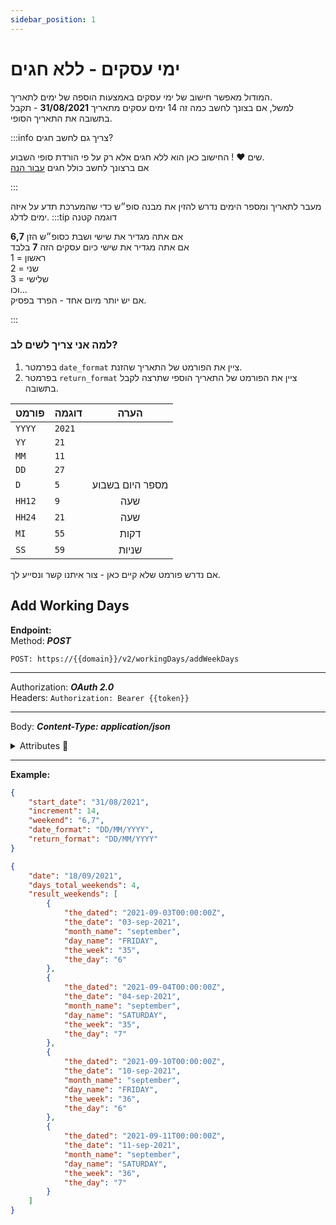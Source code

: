 ```yaml
---
sidebar_position: 1
---
```


# ימי עסקים - ללא חגים
המודול מאפשר חישוב של ימי עסקים באמצעות הוספה של ימים לתאריך.  
למשל, אם בצונך לחשב כמה זה 14 ימים עסקים מתאריך **31/08/2021** - תקבל בתשובה את התאריך הסופי.

:::info צריך גם לחשב חגים?

שים :heart: ! החישוב כאן הוא ללא חגים אלא רק על פי הורדת סופי השבוע.  
אם ברצונך לחשב כולל חגים [עבור הנה](../working-days/add-working-days)

:::

מעבר לתאריך ומספר הימים נדרש להזין את מבנה סופ״ש כדי שהמערכת תדע על איזה ימים לדלג.
:::tip דוגמה קטנה

אם אתה מגדיר את שישי ושבת כסופ״ש הזן **6,7**  
אם אתה מגדיר את שישי כיום עסקים הזה **7** בלבד  
1 = ראשון  
2 = שני  
3 = שלישי  
וכו...  
אם יש יותר מיום אחד - הפרד בפסיק.

:::

### למה אני צריך לשים לב?
1. בפרמטר ``date_format`` ציין את הפורמט של התאריך שהזנת.
2. בפרמטר ``return_format`` ציין את הפורמט של התאריך הוספי שתרצה לקבל בתשובה.

| פורמט  | דוגמה  |        הערה       |
| ------ | ------ | :---------------: |
| `YYYY` | `2021` |        |
| `YY`   | `21`   |        |
| `MM`   | `11`   |        |
| `DD`   | `27`   |   |
| `D`    | `5`    | מספר היום בשבוע |
| `HH12` | `9`    | שעה |
| `HH24` | `21`   | שעה |
| `MI`   | `55`   | דקות |
| `SS`   | `59`   | שניות |

אם נדרש פורמט שלא קיים כאן - צור איתנו קשר ונסייע לך.


<div class="api-docs api-sec">

## Add Working Days

**Endpoint:**  
Method: ***POST***
<div class="end-point"><code>POST: https://&#123;&#123;domain&#125;&#125;/v2/workingDays/addWeekDays</code></div>

***
Authorization: ***OAuth 2.0***  
Headers: ``Authorization: Bearer {{token}}``
***
Body: ***Content-Type: application/json***

<details>
  <summary>Attributes 🤖</summary>
  <div class="api-att">

| Required | Key           | Value    |       Note        |
| :------: | ------------- | -------- | :---------------: |
|    ✓     | start_date    | `string` |    תאריך התחלה    |
|    ✓     | increment     | `number` |    ימים להוספה    |
|    ✓     | weekend       | `string` |    פורמט סופ״ש    |
|    ✓     | date_format   | `string` | פורמט תאריך מקור  |
|    ✓     | return_format | `string` | פורמט תאריך לחזרה |

  </div>
</details>


***
**Example:**
```json title="Request - Status Code: 200 Created"
{
    "start_date": "31/08/2021",
    "increment": 14,
    "weekend": "6,7",
    "date_format": "DD/MM/YYYY",
    "return_format": "DD/MM/YYYY"
}
```

```json title="Response"
{
    "date": "18/09/2021",
    "days_total_weekends": 4,
    "result_weekends": [
        {
            "the_dated": "2021-09-03T00:00:00Z",
            "the_date": "03-sep-2021",
            "month_name": "september",
            "day_name": "FRIDAY",
            "the_week": "35",
            "the_day": "6"
        },
        {
            "the_dated": "2021-09-04T00:00:00Z",
            "the_date": "04-sep-2021",
            "month_name": "september",
            "day_name": "SATURDAY",
            "the_week": "35",
            "the_day": "7"
        },
        {
            "the_dated": "2021-09-10T00:00:00Z",
            "the_date": "10-sep-2021",
            "month_name": "september",
            "day_name": "FRIDAY",
            "the_week": "36",
            "the_day": "6"
        },
        {
            "the_dated": "2021-09-11T00:00:00Z",
            "the_date": "11-sep-2021",
            "month_name": "september",
            "day_name": "SATURDAY",
            "the_week": "36",
            "the_day": "7"
        }
    ]
}
```
</div>